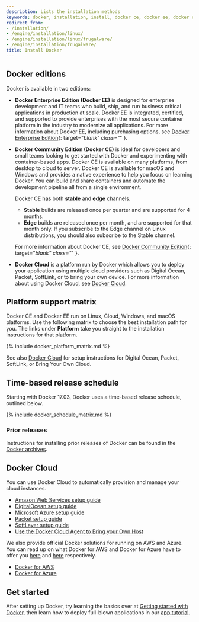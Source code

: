 ```yaml
---
description: Lists the installation methods
keywords: docker, installation, install, docker ce, docker ee, docker editions, stable, edge
redirect_from:
- /installation/
- /engine/installation/linux/
- /engine/installation/linux/frugalware/
- /engine/installation/frugalware/
title: Install Docker
---
```


## Docker editions

Docker is available in two editions:

- **Docker Enterprise Edition (Docker EE)** is designed for enterprise
  development and IT teams who build, ship, and run business critical
  applications in production at scale. Docker EE is integrated, certified, and
  supported to provide enterprises with the most secure container platform in
  the industry to modernize all applications. For more information
  about Docker EE, including purchasing options, see
  [Docker Enterprise Edition](https://www.docker.com/enterprise-edition/){: target="_blank" class="_" }.

- **Docker Community Edition (Docker CE)** is ideal for developers and small
  teams looking to get started with Docker and experimenting with
  container-based apps. Docker CE is available on many platforms, from desktop
  to cloud to server. Docker CE is available for macOS and Windows and provides
  a native experience to help you focus on learning Docker. You can build and
  share containers and automate the development pipeline all from a single
  environment.

  Docker CE has both **stable** and **edge** channels.

  - **Stable** builds are released once per quarter and are supported for 4
    months.
  - **Edge** builds are released once per month, and are supported for that
    month only. If you subscribe to the Edge channel on Linux distributions, you
    should also subscribe to the Stable channel.

  For more information about Docker CE, see
  [Docker Community Edition](https://www.docker.com/community-edition/){: target="_blank" class="_" }.

- **Docker Cloud** is a platform run by Docker which allows you to deploy your
  application using multiple cloud providers such as Digital Ocean, Packet,
  SoftLink, or to bring your own device. For more information about using Docker
  Cloud, see [Docker Cloud](#docker-cloud).

## Platform support matrix

Docker CE and Docker EE run on Linux, Cloud, Windows, and macOS platforms. Use
the following matrix to choose the best installation path for you. The links
under **Platform** take you straight to the installation instructions for that
platform.

{% include docker_platform_matrix.md %}

See also [Docker Cloud](#on-docker-cloud) for setup instructions for
Digital Ocean, Packet, SoftLink, or Bring Your Own Cloud.

## Time-based release schedule

Starting with Docker 17.03, Docker uses a time-based release schedule, outlined
below.

{% include docker_schedule_matrix.md %}

### Prior releases

Instructions for installing prior releases of Docker can be found in the
[Docker archives](/docsarchive/).

## Docker Cloud

You can use Docker Cloud to automatically provision and manage your cloud instances.

* [Amazon Web Services setup guide](/docker-cloud/infrastructure/link-aws.md)
* [DigitalOcean setup guide](/docker-cloud/infrastructure/link-do.md)
* [Microsoft Azure setup guide](/docker-cloud/infrastructure/link-azure.md)
* [Packet setup guide](/docker-cloud/infrastructure/link-packet.md)
* [SoftLayer setup guide](/docker-cloud/infrastructure/link-softlayer.md)
* [Use the Docker Cloud Agent to Bring your Own Host](/docker-cloud/infrastructure/byoh.md)

We also provide official Docker solutions for running on AWS and Azure. You can read
up on what Docker for AWS and Docker for Azure have to offer you
[here](/docker-for-aws/why/) and [here](/docker-for-azure/why/) respectively.

* [Docker for AWS](/docker-for-aws/)
* [Docker for Azure](/docker-for-azure/)

## Get started

After setting up Docker, try learning the basics over at
[Getting started with Docker](/engine/getstarted/), then learn how to deploy
full-blown applications in our [app tutorial](/engine/getstarted-voting-app/).
